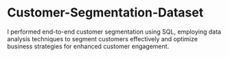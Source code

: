 # Customer-Segmentation-Dataset
I performed end-to-end customer segmentation using SQL, employing data analysis techniques to segment customers effectively and optimize business strategies for enhanced customer engagement.
